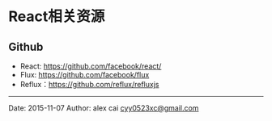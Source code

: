# React相关资源

## Github

- React: https://github.com/facebook/react/
- Flux: https://github.com/facebook/flux
- Reflux：https://github.com/reflux/refluxjs 


---------

Date: 2015-11-07  Author: alex cai <cyy0523xc@gmail.com>
